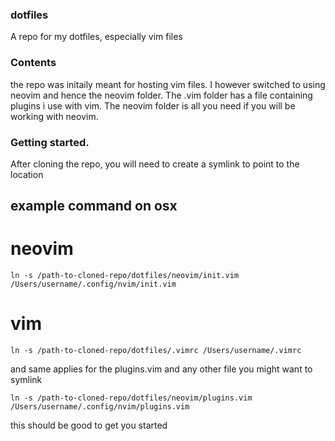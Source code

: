 ### dotfiles
A repo for my dotfiles, especially vim files

### Contents
the repo was initaily meant for hosting vim files.
I however switched to using neovim and hence the neovim folder.
The .vim folder has a file containing plugins i use with vim. 
The neovim folder is all you need if you will be working with neovim.

### Getting started.
After cloning the repo, you will need to create a symlink to point to the
location

## example command on osx
# neovim
`ln -s /path-to-cloned-repo/dotfiles/neovim/init.vim  /Users/username/.config/nvim/init.vim`

# vim 
`ln -s /path-to-cloned-repo/dotfiles/.vimrc /Users/username/.vimrc`

and same applies for the plugins.vim and any other file you might want to
symlink

`ln -s /path-to-cloned-repo/dotfiles/neovim/plugins.vim  /Users/username/.config/nvim/plugins.vim`

this should be good to get you started



